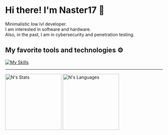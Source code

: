 # Hi there! I'm Naster17 👋

Minimalistic low lvl developer.<br>
I am interested in software and hardware.<br>
Also, in the past, I am in cybersecurity and penetration testing.


## My favorite tools and technologies ⚙️
[![My Skills](https://skillicons.dev/icons?theme=dark&perline=10&i=c,cpp,arduino,git,cmake,py,pytorch,tensorflow,raspberrypi,linux,debian,kali,bash,neovim,vim,vscode,windows,github,gitlab,obsidian)](https://skillicons.dev)

-------------------

<a href="https://github.com/anuraghazra/github-readme-stats"><img alt="N's Stats" src="https://github-readme-stats.vercel.app/api/?username=Naster17&show_icons=true&count_private=true&theme=github_dark&hide_border=true" height="180px"/></a>
<a href="https://github.com/anuraghazra/github-readme-stats"><img alt="N's Languages" src="https://github-readme-stats.vercel.app/api/top-langs/?username=Naster17&langs_count=8&layout=compact&theme=github_dark&hide_border=true&exclude_repo=NetHunter-Kernels&hide=perl,astro,typescript,mdx,scss,javascript" height="180px"/></a>
